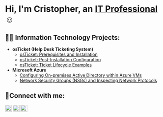 <h1>Hi, I'm Cristopher, an <a href="https://linkedin.com/in/Josh">IT Professional</a>☺</h1>

<h2>👨‍💻 Information Technology Projects:</h2>

- <b>osTicket (Help Desk Ticketing System)</b>
  - [osTicket: Prerequisites and Installation](https://github.com/cristopherb19/osticket-prereqs)
  - [osTicket: Post-Installation Configuration](https://github.com/cristopherb19/post-install-config)
  - [osTicket: Ticket Lifecycle Examples](https://github.com/cristopherb19/ticket-lifecycle)
- <b>Microsoft Azure</b>
  - [Configuring On-premises Active Directory within Azure VMs](https://github.com/cristopherb19/configure-ad)
  - [Network Security Groups (NSGs) and Inspecting Network Protocols](https://github.com/cristopherb19/azure-network-protocols)

<h2>🤳Connect with me:</h2>

[<img align="left" alt="Josh | Twitter" width="22px" src="https://cdn.jsdelivr.net/npm/simple-icons@v3/icons/twitter.svg" />][twitter]
[<img align="left" alt="Josh | LinkedIn" width="22px" src="https://cdn.jsdelivr.net/npm/simple-icons@v3/icons/linkedin.svg" />][linkedin]
[<img align="left" alt="Josh | Instagram" width="22px" src="https://cdn.jsdelivr.net/npm/simple-icons@v3/icons/instagram.svg" />][instagram]

[twitter]: https://twitter.com/Josh
[instagram]: https://www.instagram.com/Josh
[linkedin]: https://linkedin.com/in/Josh
